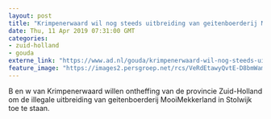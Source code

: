 ```yaml
---
layout: post
title: "Krimpenerwaard wil nog steeds uitbreiding van geitenboerderij MooiMekkerland"
date: Thu, 11 Apr 2019 07:31:00 GMT
categories: 
- zuid-holland 
- gouda 
externe_link: "https://www.ad.nl/gouda/krimpenerwaard-wil-nog-steeds-uitbreiding-van-geitenboerderij-mooimekkerland~a9eae803/"
feature_image: "https://images2.persgroep.net/rcs/VeRdEtawyQvtE-D8bmWamNzogmA/diocontent/103784794/_fitwidth/400/?appId=21791a8992982cd8da851550a453bd7f&quality=0.7"
---
```


B en w van Krimpenerwaard willen ontheffing van de provincie Zuid-Holland om de illegale uitbreiding van geitenboerderij MooiMekkerland in Stolwijk toe te staan.
